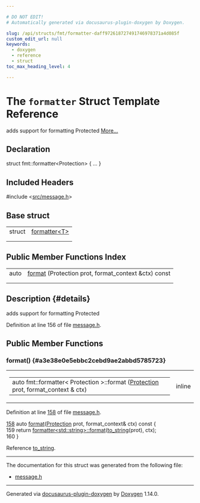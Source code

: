 ```yaml
---

# DO NOT EDIT!
# Automatically generated via docusaurus-plugin-doxygen by Doxygen.

slug: /api/structs/fmt/formatter-daff972618727491746978371a4d085f
custom_edit_url: null
keywords:
  - doxygen
  - reference
  - struct
toc_max_heading_level: 4

---
```


<div class="doxyPage">

# The `formatter` Struct Template Reference

<p>adds support for formatting Protected <a href="#details">More...</a></p>

## Declaration

<div class="doxyDeclaration">
struct fmt::formatter&lt;Protection&gt; { ... }
</div>

## Included Headers

<div class="doxyIncludesList">#include &lt;<a href="/web-doxygen/docs/api/files/src/message-h">src/message.h</a>&gt;
</div>

## Base struct

<table class="doxyMembersIndex">

<tr class="doxyMemberIndexItem">
<td class="doxyMemberIndexItemType" align="left" valign="top">struct</td>
<td class="doxyMemberIndexItemName" align="left" valign="top"><a href="/web-doxygen/docs/api/structs/fmt/formatter">formatter&lt;T&gt;</a></td>
</tr>
<tr class="doxyMemberIndexDescription">
<td class="doxyMemberIndexDescriptionLeft"></td>
<td class="doxyMemberIndexDescriptionRight">
</td>
</tr>
<tr class="doxyMemberIndexSeparator">
<td class="doxyMemberIndexSeparator" colspan="2"></td>
</tr>

</table>

## Public Member Functions Index

<table class="doxyMembersIndex">

<tr class="doxyMemberIndexItem">
<td class="doxyMemberIndexItemType" align="left" valign="top">auto</td>
<td class="doxyMemberIndexItemName" align="left" valign="top"><a href="#a3e38e0e5ebbc2cebd9ae2abbd5785723">format</a> (Protection prot, format_context &amp;ctx) const</td>
</tr>
<tr class="doxyMemberIndexDescription">
<td class="doxyMemberIndexDescriptionLeft"></td>
<td class="doxyMemberIndexDescriptionRight">
</td>
</tr>
<tr class="doxyMemberIndexSeparator">
<td class="doxyMemberIndexSeparator" colspan="2"></td>
</tr>

</table>

## Description {#details}

<p>adds support for formatting Protected</p>

<p>Definition at line 156 of file <a href="/web-doxygen/docs/api/files/src/message-h">message.h</a>.</p>

<div class="doxySectionDef">

## Public Member Functions

### format() {#a3e38e0e5ebbc2cebd9ae2abbd5785723}

<div class="doxyMemberItem">
<div class="doxyMemberProto">
<table class="doxyMemberLabels">
<tr class="doxyMemberLabels">
<td class="doxyMemberLabelsLeft">
<table class="doxyMemberName">
<tr>
<td class="doxyMemberName">auto fmt::formatter&lt; Protection &gt;::format (<a href="/web-doxygen/docs/api/files/src/types-h/#a90e352184df58cd09455fe9996cd4ded">Protection</a> prot, format_context &amp; ctx)</td>
</tr>
</table>
</td>
<td class="doxyMemberLabelsRight">
<span class="doxyMemberLabels">
<span class="doxyMemberLabel inline">inline</span>
</span>
</td>
</tr>
</table>
</div>
<div class="doxyMemberDoc">


<p>Definition at line <a href="/web-doxygen/docs/api/files/src/message-h/#l00158">158</a> of file <a href="/web-doxygen/docs/api/files/src/message-h">message.h</a>.</p>

<div class="doxyProgramListing">

<div class="doxyCodeLine"><span class="doxyLineNumber"><a href="#a3e38e0e5ebbc2cebd9ae2abbd5785723">158</a></span><span class="doxyLineContent"><span class="doxyHighlight">  </span><span class="doxyHighlightKeyword">auto</span><span class="doxyHighlight"> <a href="#a3e38e0e5ebbc2cebd9ae2abbd5785723">format</a>(<a href="/web-doxygen/docs/api/files/src/types-h/#a90e352184df58cd09455fe9996cd4ded">Protection</a> prot, format_context&amp; ctx)</span><span class="doxyHighlightKeyword"> const </span><span class="doxyHighlight">{</span></span></div>
<div class="doxyCodeLine"><span class="doxyLineNumber">159</span><span class="doxyLineContent"><span class="doxyHighlight">    </span><span class="doxyHighlightKeywordFlow">return</span><span class="doxyHighlight"> <a href="/web-doxygen/docs/api/structs/fmt/formatter">formatter&lt;std::string&gt;::format</a>(<a href="/web-doxygen/docs/api/files/src/types-h/#a77df23cf91cf59df5e7edf9f887daa7c">to_string</a>(prot), ctx);</span></span></div>
<div class="doxyCodeLine"><span class="doxyLineNumber">160</span><span class="doxyLineContent"><span class="doxyHighlight">  }</span></span></div>

</div>


Reference <a href="/web-doxygen/docs/api/files/src/types-h/#a77df23cf91cf59df5e7edf9f887daa7c">to&#95;string</a>.
</div>
</div>

</div>

<hr/>

<p>The documentation for this struct was generated from the following file:</p>

<ul>
<li><a href="/web-doxygen/docs/api/files/src/message-h">message.h</a></li>
</ul>

<hr/>

<p class="doxyGeneratedBy">Generated via <a href="https://github.com/xpack/docusaurus-plugin-doxygen">docusaurus-plugin-doxygen</a> by <a href="https://www.doxygen.nl">Doxygen</a> 1.14.0.</p>

</div>
